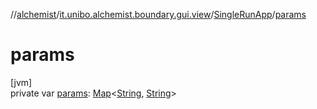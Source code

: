 //[alchemist](../../../index.md)/[it.unibo.alchemist.boundary.gui.view](../index.md)/[SingleRunApp](index.md)/[params](params.md)

# params

[jvm]\
private var [params](params.md): [Map](https://docs.oracle.com/javase/8/docs/api/java/util/Map.html)<[String](https://docs.oracle.com/javase/8/docs/api/java/lang/String.html), [String](https://docs.oracle.com/javase/8/docs/api/java/lang/String.html)>
